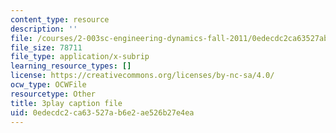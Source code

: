 ```yaml
---
content_type: resource
description: ''
file: /courses/2-003sc-engineering-dynamics-fall-2011/0edecdc2ca63527ab6e2ae526b27e4ea_zhk9xLjrmi4.vtt
file_size: 78711
file_type: application/x-subrip
learning_resource_types: []
license: https://creativecommons.org/licenses/by-nc-sa/4.0/
ocw_type: OCWFile
resourcetype: Other
title: 3play caption file
uid: 0edecdc2-ca63-527a-b6e2-ae526b27e4ea
---
```

